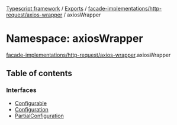 [Typescript framework](../index.md) / [Exports](../modules.md) / [facade-implementations/http-request/axios-wrapper](facade_implementations_http_request_axios_wrapper.md) / axiosWrapper

# Namespace: axiosWrapper

[facade-implementations/http-request/axios-wrapper](facade_implementations_http_request_axios_wrapper.md).axiosWrapper

## Table of contents

### Interfaces

- [Configurable](../interfaces/facade_implementations_http_request_axios_wrapper.axiosWrapper.Configurable.md)
- [Configuration](../interfaces/facade_implementations_http_request_axios_wrapper.axiosWrapper.Configuration.md)
- [PartialConfiguration](../interfaces/facade_implementations_http_request_axios_wrapper.axiosWrapper.PartialConfiguration.md)
